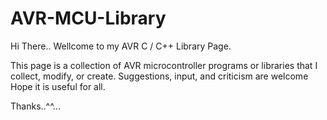 # AVR-MCU-Library

Hi There..
Wellcome to my AVR C / C++ Library Page.

This page is a collection of AVR microcontroller programs or libraries that I collect, modify, or create.
Suggestions, input, and criticism are welcome
Hope it is useful for all.

Thanks..^^...
